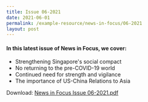 ```yaml
---
title: Issue 06-2021
date: 2021-06-01
permalink: /example-resource/news-in-focus/06-2021
layout: post
---
```

#### In this latest issue of News in Focus, we cover:
* Strengthening Singapore's social compact
* No returning to the pre-COVID-19 world
* Continued need for strength and vigilance
* The importance of US-China Relations to Asia

Download:
[News in Focus Issue 06-2021.pdf](/files/news-in-focus/2021/News%20In%20Focus%2006-2021.pdf)